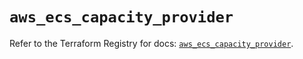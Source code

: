 # `aws_ecs_capacity_provider`

Refer to the Terraform Registry for docs: [`aws_ecs_capacity_provider`](https://registry.terraform.io/providers/hashicorp/aws/6.8.0/docs/resources/ecs_capacity_provider).
